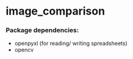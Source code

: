 # image_comparison

### Package dependencies: 

- openpyxl (for reading/ writing spreadsheets)
- opencv 